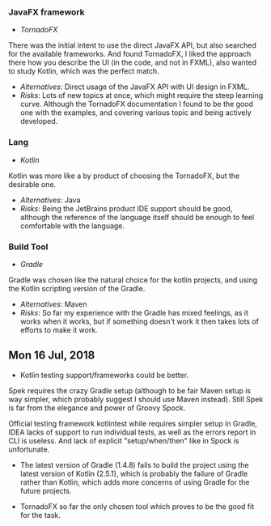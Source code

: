 ### JavaFX framework

- *TornadoFX*

There was the initial intent to use the direct JavaFX API, but also searched for the available frameworks.
And found TornadoFX, I liked the approach there how you describe the UI (in the code, and not in FXML), also wanted to 
study Kotlin, which was the perfect match.

- *Alternatives*: Direct usage of the JavaFX API with UI design in FXML.
- *Risks*: Lots of new topics at once, which might require the steep learning curve. Although the TornadoFX 
documentation I found to be the good one with the examples, and covering various topic and being actively developed.

### Lang

- *Kotlin*

Kotlin was more like a by product of choosing the TornadoFX, but the desirable one.

- *Alternatives*: Java
- *Risks*: Being the JetBrains product IDE support should be good, although the reference of the language itself should
be enough to feel comfortable with the language.


### Build Tool

- *Gradle*

Gradle was chosen like the natural choice for the kotlin projects, and using the Kotlin scripting version of the Gradle.

- *Alternatives*: Maven
- *Risks*: So far my experience with the Gradle has mixed feelings, as it works when it works, but if something doesn't
work it then takes lots of efforts to make it work.

## Mon 16 Jul, 2018
- Kotlin testing support/frameworks could be better. 

Spek requires the crazy Gradle setup (although to be fair Maven setup 
is way simpler, which probably suggest I should use Maven instead). Still Spek is far from the elegance and power of 
Groovy Spock.

Official testing framework kotlintest while requires simpler setup in Gradle, IDEA lacks of support to run individual 
tests, as well as the errors report in CLI is useless. And lack of explicit "setup/when/then" like in Spock is 
unfortunate.

- The latest version of Gradle (1.4.8) fails to build the project using the latest version of Kotlin (2.5.1), which is
probably the failure of Gradle rather than Kotlin, which adds more concerns of using Gradle for the future projects.

- TornadoFX so far the only chosen tool which proves to be the good fit for the task.  